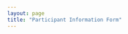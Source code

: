 ```yaml
---
layout: page
title: "Participant Information Form"
---
```


<link href='https://actionnetwork.org/css/style-embed-v3.css' rel='stylesheet' type='text/css' />
<script src='https://actionnetwork.org/widgets/v5/form/participant-information-form-2?format=js&source=widget'></script>
<div id='can-form-area-participant-information-form-2' style='width: 100%'>
<!-- this div is the target for our HTML insertion -->
</div>
